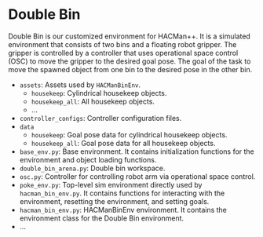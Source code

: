# Double Bin

Double Bin is our customized environment for HACMan++. It is a simulated environment that consists of two bins and a floating robot gripper. The gripper is controlled by a controller that uses operational space control (OSC) to move the gripper to the desired goal pose. The goal of the task to move the spawned object from one bin to the desired pose in the other bin. 

- `assets`: Assets used by `HACManBinEnv`.
  - `housekeep`: Cylindrical housekeep objects.
  - `housekeep_all`: All housekeep objects.
  - ...
- `controller_configs`: Controller configuration files.
- `data`
  - `housekeep`: Goal pose data for cylindrical housekeep objects.
  - `housekeep_all`: Goal pose data for all housekeep objects.
- `base_env.py`: Base environment. It contains initialization functions for the environment and object loading functions.
- `double_bin_arena.py`: Double bin workspace.
- `osc.py`: Controller for controlling robot arm via operational space control.
- `poke_env.py`: Top-level sim environment directly used by `hacman_bin_env.py`. It contains functions for interacting with the environment, resetting the environment, and setting goals.
- `hacman_bin_env.py`: HACManBinEnv environment. It contains the environment class for the Double Bin environment.
- ...